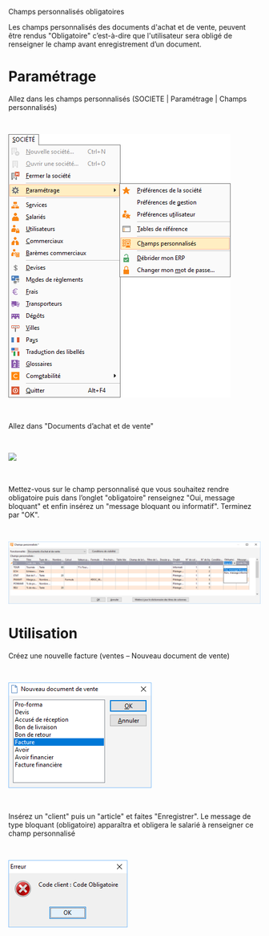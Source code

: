 







Champs personnalisés obligatoires




Les champs personnalisés des documents d'achat et de vente, peuvent être rendus "Obligatoire" c’est-à-dire que l'utilisateur sera obligé de renseigner le champ avant enregistrement d’un document.


# Paramétrage


Allez dans les champs personnalisés (SOCIETE | Paramétrage | Champs personnalisés)


 


![](../../assets/images/ChampsPersonnalises/1/Menu.png)


 


Allez dans "Documents d’achat et de vente"


 


![](../../assets/images/ChampsPersonnalises/1/Fonctionnalités.png)


 


Mettez-vous sur le champ personnalisé que vous souhaitez rendre obligatoire puis dans l’onglet "obligatoire" renseignez "Oui, message bloquant" et enfin insérez un "message bloquant ou informatif". Terminez par "OK".


 


![](../../assets/images/ChampsPersonnalises/5/ColonneObligatoire.png)


# Utilisation


Créez une nouvelle facture (ventes – Nouveau document de vente)


 


![](../../assets/images/ChampsPersonnalises/6/NouveauDocument.png)


 


Insérez un "client" puis un "article" et faites "Enregistrer". Le message de type bloquant (obligatoire) apparaîtra et obligera le salarié à renseigner ce champ personnalisé


 


![](../../assets/images/ChampsPersonnalises/5/ErreurObligatoire.png)


